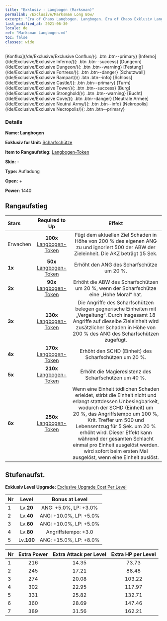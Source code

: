 ```yaml
---
title: "Exklusiv - Langbogen (Marksman)"
permalink: /Exclusive/Marksman Long Bow/
excerpt: "Era of Chaos Langbogen. Langbogen. Era of Chaos Exklusiv Langbogen. Scharfschütze Exklusiv."
last_modified_at: 2021-06-30
locale: de
ref: "Marksman Langbogen.md"
toc: false
classes: wide
---
```

 [Konflux](/de/Exclusive/Exclusive Conflux/){: .btn .btn--primary} [Inferno](/de/Exclusive/Exclusive Inferno/){: .btn .btn--success} [Dungeon](/de/Exclusive/Exclusive Dungeon/){: .btn .btn--warning} [Festung](/de/Exclusive/Exclusive Fortress/){: .btn .btn--danger} [Schutzwall](/de/Exclusive/Exclusive Rampart/){: .btn .btn--info} [Schloss](/de/Exclusive/Exclusive Castle/){: .btn .btn--primary} [Turm](/de/Exclusive/Exclusive Tower/){: .btn .btn--success} [Burg](/de/Exclusive/Exclusive Stronghold/){: .btn .btn--warning} [Bucht](/de/Exclusive/Exclusive Cove/){: .btn .btn--danger} [Neutrale Armee](/de/Exclusive/Exclusive Neutral Army/){: .btn .btn--info} [Nekropolis](/de/Exclusive/Exclusive Necropolis/){: .btn .btn--primary} 

### Details
 **Name: Langbogen** 

 **Exklusiv for Unit:** [Scharfschütze](/de/units/Marksman/) 

 **Item to Rangaufstieg:** [Langbogen-Token](/ItemsDE/con_914/)

 **Skin:** -

 **Type:** Aufladung

 **Open:** +

 **Power:** 1440

## Rangaufstieg

  |     Stars    |  Required to Up | Effekt |
  |:-------------|:---------------:|:---------------:|
  |  Erwachen  | **100x** [Langbogen-Token](/ItemsDE/con_914/) | <Panzerbrechender Pfeil> Fügt dem aktuellen Ziel Schaden in Höhe von 200 % des eigenen ANG zu und ignoriert 500 der ABW der Zieleinheit. Die AKZ beträgt 15 Sek. |
  | **1x** <i class="fas fa-star"/> | **50x** [Langbogen-Token](/ItemsDE/con_914/) | Erhöht den ANG des Scharfschütze um 20 %. |
  | **2x** <i class="fas fa-star"/> | **90x** [Langbogen-Token](/ItemsDE/con_914/) | Erhöht die ABW des Scharfschützen um 20 %, wenn der Scharfschütze eine „Hohe Moral“ hat. |
  | **3x** <i class="fas fa-star"/> | **130x** [Langbogen-Token](/ItemsDE/con_914/) | Die Angriffe des Scharfschützen belegen gegnerische Einheiten mit „Vergeltung“. Durch insgesamt 18 Angriffe auf dieselbe Zieleinheit wird zusätzlicher Schaden in Höhe von 200 % des ANG des Scharfschützen zugefügt. |
  | **4x** <i class="fas fa-star"/> | **170x** [Langbogen-Token](/ItemsDE/con_914/) | Erhöht den SCHD (Einheit) des Scharfschützen um 20 %. |
  | **5x** <i class="fas fa-star"/> | **210x** [Langbogen-Token](/ItemsDE/con_914/) | Erhöht die Magieresistenz des Scharfschützen um 40 %. |
  | **6x** <i class="fas fa-star"/> | **250x** [Langbogen-Token](/ItemsDE/con_914/) | <Todesschwur> Wenn eine Einheit tödlichen Schaden erleidet, stirbt die Einheit nicht und erlangt stattdessen Unbesiegbarkeit, wodurch der SCHD (Einheit) um 20 %, das Angriffstempo um 100 %, Krit. Treffer um 500 und Lebensentzug für 5 Sek. um 20 % erhöht wird. Dieser Effekt kann während der gesamten Schlacht einmal pro Einheit ausgelöst werden. <Panzerbrechender Pfeil> wird sofort beim ersten Mal ausgelöst, wenn eine Einheit <Todesschwur> auslöst. |


## Stufenaufst.
 **Exklusiv Level Upgrade:** [Exclusive Upgrade Cost Per Level](/Exclusive/ExclusiveUpgradeCostPerLevel/)

  |  Nr  |   Level  | Bonus at Level |
  |:-----|:--------:|:--------------:|
  | 1 | Lv.**20** | ANG: +5.0%, LP: +3.0% |
  | 2 | Lv.**40** | ANG: +10.0%, LP: +5.0% |
  | 3 | Lv.**60** | ANG: +10.0%, LP: +5.0% |
  | 4 | Lv.**80** | Angriffstempo: +3.0 |
  | 5 | Lv.**100** | ANG: +15.0%, LP: +8.0% |


  |  Nr  |  Extra Power | Extra Attack per Level | Extra HP per Level |
  |:-----|:--------:|:--------:|:--------:|
  | 1 | 216 | 14.35 | 73.73 |
  | 2 | 245 | 17.21 | 88.48 |
  | 3 | 274 | 20.08 | 103.22 |
  | 4 | 302 | 22.95 | 117.97 |
  | 5 | 331 | 25.82 | 132.71 |
  | 6 | 360 | 28.69 | 147.46 |
  | 7 | 389 | 31.56 | 162.21 |



